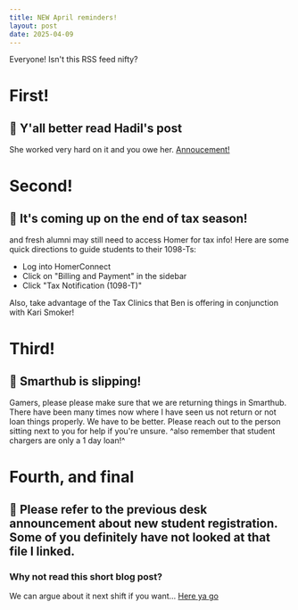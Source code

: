```yaml
---
title: NEW April reminders!
layout: post
date: 2025-04-09
---
```


Everyone! Isn't this RSS feed nifty?
# First!
## 🚜 Y'all better read Hadil's post
She worked very hard on it and you owe her. [Annoucement!](https://teams.microsoft.com/l/message/19:621d99492590415c9db1f5c8f4284832@thread.skype/1744145558844?tenantId=fa1ac8f6-5e54-4857-9f0b-4aa422c09689&groupId=32cbcebf-fc7b-4909-a75a-40b7122e30c9&parentMessageId=1744145558844&teamName=IT%20Service%20Desk&channelName=Desk%20Announcements&createdTime=1744145558844&ngc=true)

# Second!
## 🚗 It's coming up on the end of tax season!
and fresh alumni may still need to access Homer for tax info!
Here are some quick directions to guide students to their 1098-Ts:
- Log into HomerConnect
- Click on "Billing and Payment" in the sidebar
- Click "Tax Notification (1098-T)"

Also, take advantage of the Tax Clinics that Ben is offering in conjunction with Kari Smoker! 

# Third!
## 🚒 Smarthub is slipping! 
Gamers, please please make sure that we are returning things in Smarthub. There have been many times now where I have seen us not return or not loan things properly. We have to be better. Please reach out to the person sitting next to you for help if you're unsure.
^also remember that student chargers are only a 1 day loan!^

# Fourth, and final
## 🚕 Please refer to the previous desk announcement about new student registration. Some of you definitely have not looked at that file I linked. 

### Why not read this short blog post? 
We can argue about it next shift if you want...
[Here ya go](https://usher.dev/posts/2025-03-08-kill-your-feeds/)
